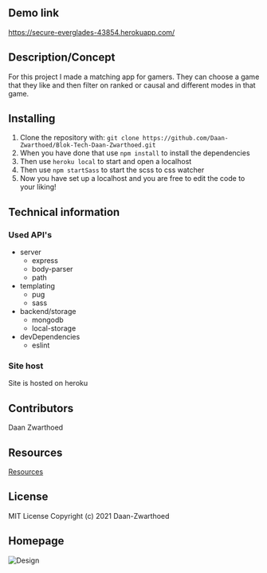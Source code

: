 ## Demo link

https://secure-everglades-43854.herokuapp.com/

## Description/Concept

For this project I made a matching app for gamers. They can choose a game that they like and then filter on ranked or causal and different modes in that game.

## Installing

1. Clone the repository with: `git clone https://github.com/Daan-Zwarthoed/Blok-Tech-Daan-Zwarthoed.git`
2. When you have done that use `npm install` to install the dependencies
3. Then use `heroku local` to start and open a localhost
4. Then use `npm startSass` to start the scss to css watcher
5. Now you have set up a localhost and you are free to edit the code to your liking!

## Technical information

### Used API's

- server
  - express
  - body-parser
  - path
- templating
  - pug
  - sass
- backend/storage
  - mongodb
  - local-storage
- devDependencies
  - eslint

### Site host

Site is hosted on heroku

## Contributors

Daan Zwarthoed

## Resources

[Resources](https://github.com/Daan-Zwarthoed/Blok-Tech-Daan-Zwarthoed/wiki/resources)

## License

MIT License
Copyright (c) 2021 Daan-Zwarthoed

## Homepage

![Design](https://docs.google.com/drawings/d/e/2PACX-1vS668mqTB9u2b4MgdRKYI1es9sf4KEQU-ZGfPMUhFS8ZSAbtaSbm_2LWu2f29lYhL8jUiz44hDYYWR0/pub?w=345&h=616)
